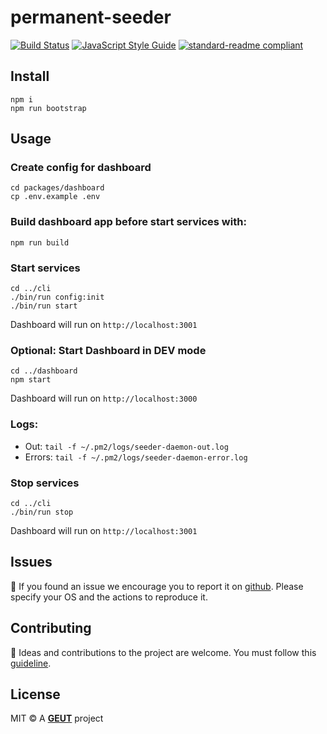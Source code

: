# permanent-seeder

[![Build Status](https://travis-ci.com/geut/permanent-seeder.svg?branch=master)](https://travis-ci.com/geut/permanent-seeder)
[![JavaScript Style Guide](https://img.shields.io/badge/code_style-standard-brightgreen.svg)](https://standardjs.com)
[![standard-readme compliant](https://img.shields.io/badge/readme%20style-standard-brightgreen.svg?style=flat-square)](https://github.com/RichardLitt/standard-readme)

## <a name="install"></a> Install

```
npm i
npm run bootstrap
```

## <a name="usage"></a> Usage

### Create config for dashboard
```
cd packages/dashboard
cp .env.example .env
```

### Build dashboard app before start services with:
```
npm run build
```

### Start services
```
cd ../cli
./bin/run config:init
./bin/run start
```

Dashboard will run on `http://localhost:3001`

### Optional: Start Dashboard in DEV mode
```
cd ../dashboard
npm start
```

Dashboard will run on `http://localhost:3000`

### Logs:

- Out: `tail -f ~/.pm2/logs/seeder-daemon-out.log`
- Errors: `tail -f ~/.pm2/logs/seeder-daemon-error.log`


### Stop services
```
cd ../cli
./bin/run stop
```

Dashboard will run on `http://localhost:3001`

## <a name="issues"></a> Issues

:bug: If you found an issue we encourage you to report it on [github](https://github.com/geut/permanent-seeder/issues). Please specify your OS and the actions to reproduce it.

## <a name="contribute"></a> Contributing

:busts_in_silhouette: Ideas and contributions to the project are welcome. You must follow this [guideline](https://github.com/geut/permanent-seeder/blob/master/CONTRIBUTING.md).

## License

MIT © A [**GEUT**](http://geutstudio.com/) project
